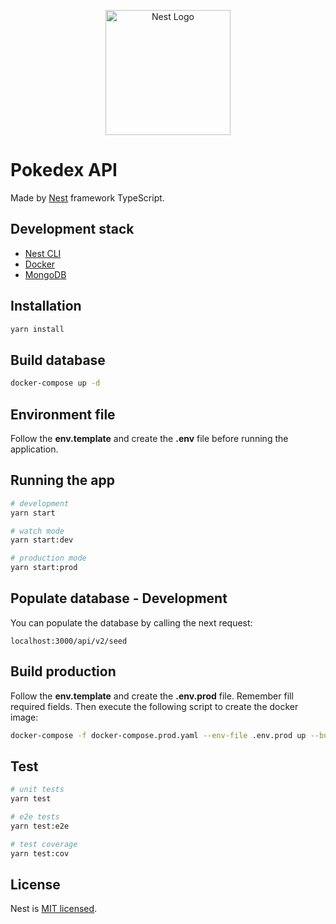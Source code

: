 <p align="center">
  <a href="http://nestjs.com/" target="blank"><img src="https://nestjs.com/img/logo-small.svg" width="200" alt="Nest Logo" /></a>
</p>

# Pokedex API

Made by [Nest](https://github.com/nestjs/nest) framework TypeScript.

## Development stack

- [Nest CLI](https://docs.nestjs.com/first-steps)
- [Docker](https://www.docker.com/)
- [MongoDB](https://www.mongodb.com/)

## Installation

```bash
yarn install
```

## Build database

```bash
docker-compose up -d
```

## Environment file
Follow the __env.template__ and create the __.env__ file before running the application.

## Running the app

```bash
# development
yarn start

# watch mode
yarn start:dev

# production mode
yarn start:prod
```

## Populate database - Development

You can populate the database by calling the next request:

```
localhost:3000/api/v2/seed
```

## Build production
Follow the __env.template__ and create the __.env.prod__ file. Remember fill required fields.
Then execute the following script to create the docker image:
```bash
docker-compose -f docker-compose.prod.yaml --env-file .env.prod up --build
```

## Test

```bash
# unit tests
yarn test

# e2e tests
yarn test:e2e

# test coverage
yarn test:cov
```

## License

Nest is [MIT licensed](LICENSE).
